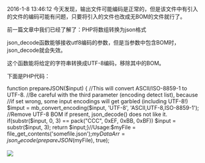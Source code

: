 2016-1-8 13:46:12 今天发现，输出文件可能编码是正常的，但是该文件中有引入的文件的编码可能有问题，只要将引入的文件也改成无BOM的文件就行了。



前一篇文章中我们已经了解了：PHP将数组转换为json格式

json_decode函数能够接收utf8编码的参数，但是当参数中包含BOM时，json_decode就会失效。

这个函数能将给定的字符串转换成UTF-8编码，移除其中的BOM。

下面是PHP代码：

function prepareJSON($input) {    //This will convert ASCII/ISO-8859-1 to UTF-8.    //Be careful with the third parameter (encoding detect list), because    //if set wrong, some input encodings will get garbled (including UTF-8!)    $imput = mb_convert_encoding($input, 'UTF-8', 'ASCII,UTF-8,ISO-8859-1');    //Remove UTF-8 BOM if present, json_decode() does not like it.    if(substr($input, 0, 3) == pack("CCC", 0xEF, 0xBB, 0xBF)) $input = substr($input, 3);    return $input;}//Usage:$myFile = file_get_contents('somefile.json');$myDataArr = json_decode(prepareJSON($myFile), true);

![](https://gitee.com/hxc8/images5/raw/master/img/202407172331687.jpg)